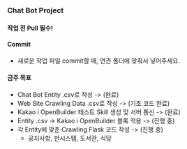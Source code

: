 ### Chat Bot Project

#### 작업 전 Pull 필수!

#### Commit
- 새로운 작업 파일 commit할 때, 연관 폴더에 맞춰서 넣어주세요.

#### 금주 목표
- Chat Bot Entity .csv로 작성 -> (완료)
- Web Site Crawling Data .csv로 작성 -> (기초 코드 완료)
- Kakao i OpenBuilder 테스트 Skill 생성 및 서버 통신 -> (완료)
- Entity .csv -> Kakao i OpenBuilder 블록 적용 -> (진행 중)
- 각 Entity에 맞춘 Crawling Flask 코드 작성 -> (진행 중)
  - 공지사항, 펀시스템, 도서관, 식당
